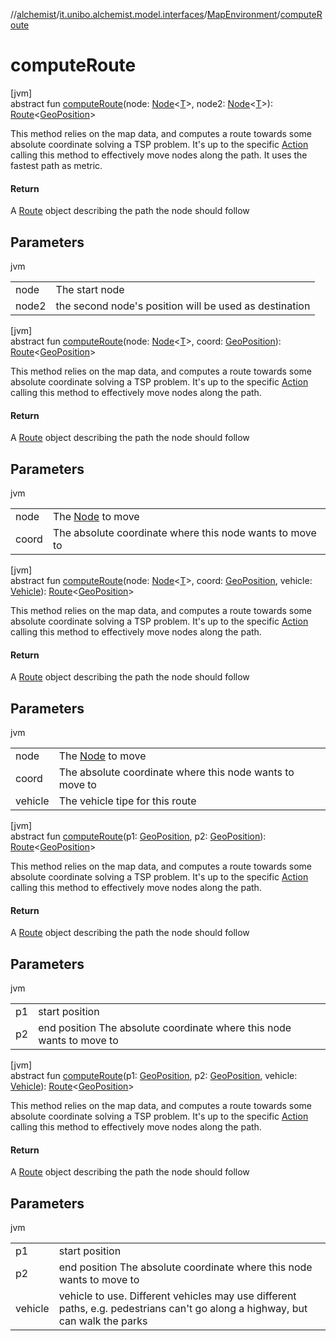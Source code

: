 //[alchemist](../../../index.md)/[it.unibo.alchemist.model.interfaces](../index.md)/[MapEnvironment](index.md)/[computeRoute](compute-route.md)

# computeRoute

[jvm]\
abstract fun [computeRoute](compute-route.md)(node: [Node](../-node/index.md)<[T](https://docs.oracle.com/javase/8/docs/api/java/lang/Iterable.html)>, node2: [Node](../-node/index.md)<[T](https://docs.oracle.com/javase/8/docs/api/java/lang/Iterable.html)>): [Route](../-route/index.md)<[GeoPosition](../-geo-position/index.md)>

This method relies on the map data, and computes a route towards some absolute coordinate solving a TSP problem. It's up to the specific [Action](../-action/index.md) calling this method to effectively move nodes along the path. It uses the fastest path as metric.

#### Return

A [Route](../-route/index.md) object describing the path the node should follow

## Parameters

jvm

| | |
|---|---|
| node | The start node |
| node2 | the second node's position will be used as destination |

[jvm]\
abstract fun [computeRoute](compute-route.md)(node: [Node](../-node/index.md)<[T](https://docs.oracle.com/javase/8/docs/api/java/lang/Iterable.html)>, coord: [GeoPosition](../-geo-position/index.md)): [Route](../-route/index.md)<[GeoPosition](../-geo-position/index.md)>

This method relies on the map data, and computes a route towards some absolute coordinate solving a TSP problem. It's up to the specific [Action](../-action/index.md) calling this method to effectively move nodes along the path.

#### Return

A [Route](../-route/index.md) object describing the path the node should follow

## Parameters

jvm

| | |
|---|---|
| node | The [Node](../-node/index.md) to move |
| coord | The absolute coordinate where this node wants to move to |

[jvm]\
abstract fun [computeRoute](compute-route.md)(node: [Node](../-node/index.md)<[T](https://docs.oracle.com/javase/8/docs/api/java/lang/Iterable.html)>, coord: [GeoPosition](../-geo-position/index.md), vehicle: [Vehicle](../-vehicle/index.md)): [Route](../-route/index.md)<[GeoPosition](../-geo-position/index.md)>

This method relies on the map data, and computes a route towards some absolute coordinate solving a TSP problem. It's up to the specific [Action](../-action/index.md) calling this method to effectively move nodes along the path.

#### Return

A [Route](../-route/index.md) object describing the path the node should follow

## Parameters

jvm

| | |
|---|---|
| node | The [Node](../-node/index.md) to move |
| coord | The absolute coordinate where this node wants to move to |
| vehicle | The vehicle tipe for this route |

[jvm]\
abstract fun [computeRoute](compute-route.md)(p1: [GeoPosition](../-geo-position/index.md), p2: [GeoPosition](../-geo-position/index.md)): [Route](../-route/index.md)<[GeoPosition](../-geo-position/index.md)>

This method relies on the map data, and computes a route towards some absolute coordinate solving a TSP problem. It's up to the specific [Action](../-action/index.md) calling this method to effectively move nodes along the path.

#### Return

A [Route](../-route/index.md) object describing the path the node should follow

## Parameters

jvm

| | |
|---|---|
| p1 | start position |
| p2 | end position The absolute coordinate where this node wants to move to |

[jvm]\
abstract fun [computeRoute](compute-route.md)(p1: [GeoPosition](../-geo-position/index.md), p2: [GeoPosition](../-geo-position/index.md), vehicle: [Vehicle](../-vehicle/index.md)): [Route](../-route/index.md)<[GeoPosition](../-geo-position/index.md)>

This method relies on the map data, and computes a route towards some absolute coordinate solving a TSP problem. It's up to the specific [Action](../-action/index.md) calling this method to effectively move nodes along the path.

#### Return

A [Route](../-route/index.md) object describing the path the node should follow

## Parameters

jvm

| | |
|---|---|
| p1 | start position |
| p2 | end position The absolute coordinate where this node wants to move to |
| vehicle | vehicle to use. Different vehicles may use different paths, e.g. pedestrians can't go along a highway, but can walk the parks |
